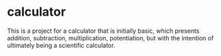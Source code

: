 # calculator
This is a project for a calculator that is initially basic, which presents addition, subtraction, multiplication, potentiation, but with the intention of ultimately being a scientific calculator.
